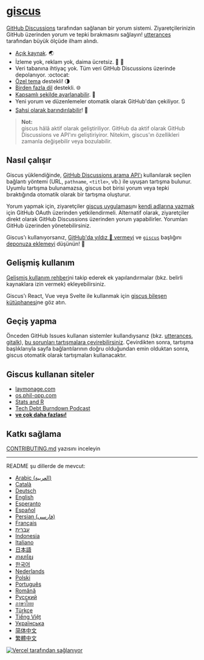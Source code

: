 # [giscus][giscus]

[GitHub Discussions][discussions] tarafından sağlanan bir yorum sistemi. Ziyaretçilerinizin GitHub üzerinden yorum ve tepki bırakmasını sağlayın! [utterances][utterances] tarafından büyük ölçüde ilham alındı.

- [Açık kaynak][repo]. 🌏
- İzleme yok, reklam yok, daima ücretsiz. 📡 🚫
- Veri tabanına ihtiyaç yok. Tüm veri GitHub Discussions üzerinde depolanıyor. :octocat:
- [Özel tema][creating-custom-themes] destekli! 🌗
- [Birden fazla dil][multiple-languages] destekli. 🌐
- [Kapsamlı şekilde ayarlanabilir][advanced-usage]. 🔧
- Yeni yorum ve düzenlemeler otomatik olarak GitHub'dan çekiliyor. 🔃
- [Şahsi olarak barındırılabilir][self-hosting]! 🤳

> **Not:**\
> giscus hâlâ aktif olarak geliştiriliyor. GitHub da aktif olarak GitHub Discussions ve API'ını geliştiriyiror. Nitekim, giscus'ın özellikleri zamanla değişebilir veya bozulabilir.

## Nasıl çalışır

Giscus yüklendiğinde, [GitHub Discussions arama API'ı][search-api] kullanılarak seçilen bağlantı yöntemi (URL, `pathname`, `<title>`, vb.) ile uyuşan tartışma bulunur. Uyumlu tartışma bulunamazsa, giscus bot birisi yorum veya tepki bıraktığında otomatik olarak bir tartışma oluşturur.

Yorum yapmak için, ziyaretçiler [giscus uygulaması][giscus-app]nı [kendi adlarına yazmak][authorization] için GitHub OAuth üzerinden yetkilendirmeli. Alternatif olarak, ziyaretçiler direkt olarak GitHub Discussions üzerinden yorum yapabilirler. Yorumları GitHub üzerinden yönetebilirsiniz.

[giscus]: https://giscus.app/tr
[discussions]: https://docs.github.com/en/discussions
[utterances]: https://github.com/utterance/utterances
[repo]: https://github.com/giscus/giscus
[advanced-usage]: https://github.com/giscus/giscus/blob/main/ADVANCED-USAGE.md
[creating-custom-themes]: https://github.com/giscus/giscus/blob/main/ADVANCED-USAGE.md#data-theme
[multiple-languages]: https://github.com/giscus/giscus/blob/main/CONTRIBUTING.md#adding-localizations
[self-hosting]: https://github.com/giscus/giscus/blob/main/SELF-HOSTING.md
[search-api]: https://docs.github.com/en/graphql/guides/using-the-graphql-api-for-discussions#search
[giscus-app]: https://github.com/apps/giscus
[authorization]: https://docs.github.com/en/developers/apps/identifying-and-authorizing-users-for-github-apps

<!-- configuration -->

Giscus'ı kullanıyorsanız, [GitHub'da yıldız 🌟 vermeyi][repo] ve [`giscus`][giscus-topic] başlığını [deponuza eklemeyi][topic-howto] düşünün! 🎉

## Gelişmiş kullanım

[Gelişmiş kullanım rehberi][advanced-usage]ni takip ederek ek yapılandırmalar (bkz. belirli kaynaklara izin vermek) ekleyebilirsiniz.

Giscus'ı React, Vue veya Svelte ile kullanmak için [giscus bileşen kütüphanesi][giscus-component]ne göz atın.

## Geçiş yapma

Önceden GitHub Issues kullanan sistemler kullandıysanız (bkz. [utterances][utterances], [gitalk][gitalk]), [bu sorunları tartışmalara çevirebilirsiniz][convert]. Çevirdikten sonra, tartışma başlıklarıyla sayfa bağlantılarının doğru olduğundan emin olduktan sonra, giscus otomatik olarak tartışmaları kullanacaktır.

## Giscus kullanan siteler

- [laymonage.com][laymonage-website]
- [os.phil-opp.com][os-phil-opp]
- [Stats and R][statsandr]
- [Tech Debt Burndown Podcast][techdebtburndown]
- [**ve çok daha fazlası!**][giscus-topic]

## Katkı sağlama

[CONTRIBUTING.md][contributing] yazısını inceleyin

[giscus-component]: https://github.com/giscus/giscus-component
[repo]: https://github.com/giscus/giscus
[giscus-topic]: https://github.com/topics/giscus
[topic-howto]: https://docs.github.com/en/github/administering-a-repository/classifying-your-repository-with-topics
[advanced-usage]: https://github.com/giscus/giscus/blob/main/ADVANCED-USAGE.md
[utterances]: https://github.com/utterance/utterances
[gitalk]: https://github.com/gitalk/gitalk
[convert]: https://docs.github.com/en/discussions/managing-discussions-for-your-community/moderating-discussions#converting-an-issue-to-a-discussion
[laymonage-website]: https://laymonage.com/posts/giscus
[os-phil-opp]: https://os.phil-opp.com
[statsandr]: https://statsandr.com
[techdebtburndown]: https://techdebtburndown.com
[contributing]: https://github.com/giscus/giscus/blob/main/CONTRIBUTING.md

<!-- end -->

---

README şu dillerde de mevcut:

- [Arabic (العربية)](README.ar.md)
- [Català](README.ca.md)
- [Deutsch](README.de.md)
- [English](README.md)
- [Esperanto](README.eo.md)
- [Español](README.es.md)
- [Persian (فارسی)](README.fa.md)
- [Français](README.fr.md)
- [עברית](README.he.md)
- [Indonesia](README.id.md)
- [Italiano](README.it.md)
- [日本語](README.ja.md)
- [ភាសាខ្មែរ](README.kh.md)
- [한국어](README.ko.md)
- [Nederlands](README.nl.md)
- [Polski](README.pl.md)
- [Português](README.pt.md)
- [Română](README.ro.md)
- [Русский](README.ru.md)
- [ภาษาไทย](README.th.md)
- [Türkçe](README.tr.md)
- [Tiếng Việt](README.vi.md)
- [Українська](README.uk.md)
- [简体中文](README.zh-CN.md)
- [繁體中文](README.zh-TW.md)

[![Vercel tarafından sağlanıyor](public/powered-by-vercel.svg)][vercel]

[vercel]: https://vercel.com/?utm_source=giscus&utm_campaign=oss
